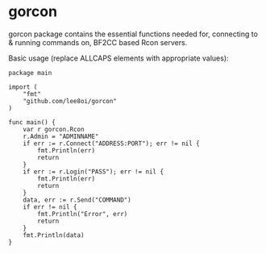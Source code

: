 gorcon
======

gorcon package contains the essential functions needed for, connecting to &
running commands on, BF2CC based Rcon servers.

Basic usage (replace ALLCAPS elements with appropriate values):

	package main
	
	import (
		"fmt"
		"github.com/lee8oi/gorcon"
	)
	
	func main() {
		var r gorcon.Rcon
		r.Admin = "ADMINNAME"
		if err := r.Connect("ADDRESS:PORT"); err != nil {
			fmt.Println(err)
			return
		}
		if err := r.Login("PASS"); err != nil {
			fmt.Println(err)
			return
		}
		data, err := r.Send("COMMAND")
		if err != nil {
			fmt.Println("Error", err)
			return
		}
		fmt.Println(data)
	}

	
	
	